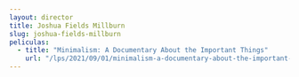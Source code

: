 ```yaml
---
layout: director
title: Joshua Fields Millburn
slug: joshua-fields-millburn
peliculas:
  - title: "Minimalism: A Documentary About the Important Things"
    url: "/lps/2021/09/01/minimalism-a-documentary-about-the-important-things/"
---
```

